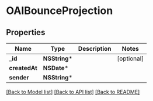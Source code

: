 # OAIBounceProjection

## Properties
Name | Type | Description | Notes
------------ | ------------- | ------------- | -------------
**_id** | **NSString*** |  | [optional] 
**createdAt** | **NSDate*** |  | 
**sender** | **NSString*** |  | 

[[Back to Model list]](../README#documentation-for-models) [[Back to API list]](../README#documentation-for-api-endpoints) [[Back to README]](../README)


